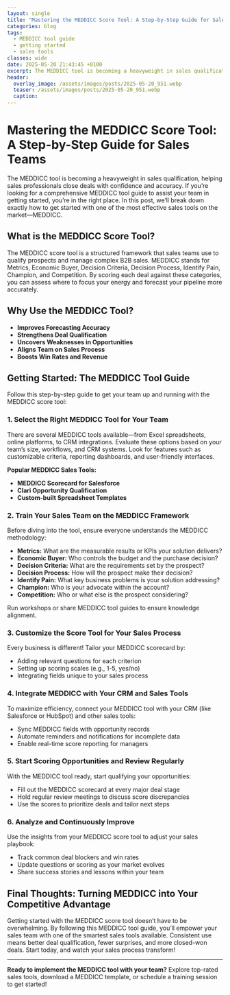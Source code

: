 ```yaml
---
layout: single
title: "Mastering the MEDDICC Score Tool: A Step-by-Step Guide for Sales Teams"
categories: blog
tags:
  - MEDDICC tool guide
  - getting started
  - sales tools
classes: wide
date: 2025-05-20 21:43:45 +0100
excerpt: The MEDDICC tool is becoming a heavyweight in sales qualification, helping sales professionals close deals with confidence and accuracy. If you’re looking f...
header:
  overlay_image: /assets/images/posts/2025-05-20_951.webp
  teaser: /assets/images/posts/2025-05-20_951.webp
  caption: 
---
```

  
# Mastering the MEDDICC Score Tool: A Step-by-Step Guide for Sales Teams

The MEDDICC tool is becoming a heavyweight in sales qualification, helping sales professionals close deals with confidence and accuracy. If you’re looking for a comprehensive MEDDICC tool guide to assist your team in getting started, you’re in the right place. In this post, we’ll break down exactly how to get started with one of the most effective sales tools on the market—MEDDICC. 

## What is the MEDDICC Score Tool?

The MEDDICC score tool is a structured framework that sales teams use to qualify prospects and manage complex B2B sales. MEDDICC stands for Metrics, Economic Buyer, Decision Criteria, Decision Process, Identify Pain, Champion, and Competition. By scoring each deal against these categories, you can assess where to focus your energy and forecast your pipeline more accurately.

## Why Use the MEDDICC Tool?

- **Improves Forecasting Accuracy**
- **Strengthens Deal Qualification**
- **Uncovers Weaknesses in Opportunities**
- **Aligns Team on Sales Process**
- **Boosts Win Rates and Revenue**

## Getting Started: The MEDDICC Tool Guide

Follow this step-by-step guide to get your team up and running with the MEDDICC score tool:

### 1. **Select the Right MEDDICC Tool for Your Team**

There are several MEDDICC tools available—from Excel spreadsheets, online platforms, to CRM integrations. Evaluate these options based on your team’s size, workflows, and CRM systems. Look for features such as customizable criteria, reporting dashboards, and user-friendly interfaces.

**Popular MEDDICC Sales Tools:**
- **MEDDICC Scorecard for Salesforce**
- **Clari Opportunity Qualification**
- **Custom-built Spreadsheet Templates**

### 2. **Train Your Sales Team on the MEDDICC Framework**

Before diving into the tool, ensure everyone understands the MEDDICC methodology:
- **Metrics:** What are the measurable results or KPIs your solution delivers?
- **Economic Buyer:** Who controls the budget and the purchase decision?
- **Decision Criteria:** What are the requirements set by the prospect?
- **Decision Process:** How will the prospect make their decision?
- **Identify Pain:** What key business problems is your solution addressing?
- **Champion:** Who is your advocate within the account?
- **Competition:** Who or what else is the prospect considering?

Run workshops or share MEDDICC tool guides to ensure knowledge alignment.

### 3. **Customize the Score Tool for Your Sales Process**

Every business is different! Tailor your MEDDICC scorecard by:
- Adding relevant questions for each criterion
- Setting up scoring scales (e.g., 1-5, yes/no)
- Integrating fields unique to your sales process

### 4. **Integrate MEDDICC with Your CRM and Sales Tools**

To maximize efficiency, connect your MEDDICC tool with your CRM (like Salesforce or HubSpot) and other sales tools:
- Sync MEDDICC fields with opportunity records
- Automate reminders and notifications for incomplete data
- Enable real-time score reporting for managers

### 5. **Start Scoring Opportunities and Review Regularly**

With the MEDDICC tool ready, start qualifying your opportunities:
- Fill out the MEDDICC scorecard at every major deal stage
- Hold regular review meetings to discuss score discrepancies
- Use the scores to prioritize deals and tailor next steps

### 6. **Analyze and Continuously Improve**

Use the insights from your MEDDICC score tool to adjust your sales playbook:
- Track common deal blockers and win rates
- Update questions or scoring as your market evolves
- Share success stories and lessons within your team

## Final Thoughts: Turning MEDDICC into Your Competitive Advantage

Getting started with the MEDDICC score tool doesn’t have to be overwhelming. By following this MEDDICC tool guide, you’ll empower your sales team with one of the smartest sales tools available. Consistent use means better deal qualification, fewer surprises, and more closed-won deals. Start today, and watch your sales process transform!

---

**Ready to implement the MEDDICC tool with your team?** Explore top-rated sales tools, download a MEDDICC template, or schedule a training session to get started!